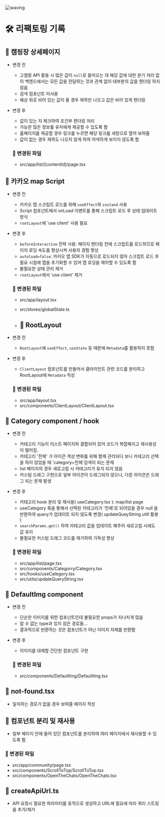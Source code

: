 ![waving](https://capsule-render.vercel.app/api?type=waving&height=200&fontAlignY=40&text=Refactoring&color=gradient)

# 🛠️ 리팩토링 기록

## 📍 캠핑장 상세페이지

- 변경 전

  - 고캠핑 API 활용 시 많은 값이 `null`로 들어오는 데 해당 값에 대한 분기 처리 없이 백엔드에서는 모든 값을 전달하는 것과 관계 없이 대부분의 값을 렌더링 하지 않음
  - 검색 컴포넌트 미사용
  - 예상 외로 비어 있는 값이 올 경우 제목만 나오고 값은 비어 있게 렌더링

- 변경 후

  - 값이 있는 지 체크하여 조건부 렌더링 처리
  - 가능한 많은 정보를 유저에게 제공할 수 있도록 함
  - 홈페이지를 제공할 경우 링크를 누르면 해당 링크를 새창으로 열어 보여줌
  - 값이 없는 경우 제목도 나오지 않게 하여 어색하게 보이지 않도록 함

  ### 🔧 변경된 파일

  - src/app/list/[contentId]/page.tsx

## 📍 카카오 map Script

- 변경 전
  - 카카오 맵 스크립트 로드를 위해 `useEffect`와 `zustand` 사용
  - Script 컴포넌트에서 onLoad 이벤트를 통해 스크립트 로드 후 상태 업데이트 방식
  - `rootLayout`에 'use client' 사용 필요

- 변경 후
  - `beforeInteractive` 전략 사용: 페이지 렌더링 전에 스크립트를 로드하므로 페이지 로딩 속도를 향상시켜 사용자 경험 향상
  - `autoload=false`: 카카오 맵 SDK가 자동으로 로드되지 않아 스크립트 로드 후 필요 시점에 맵을 초기화할 수 있어 맵 로딩을 제어할 수 있도록 함
  - 불필요한 상태 관리 제거
  - `rootLayout`에서 'use client' 제거

  ### 🔧 변경된 파일

  - src/app/layout.tsx
  - src/stores/globalState.ts
 
  - ## 📍 RootLayout

- 변경 전

  - `RootLayout`에 `useEffect`, `useState` 등 때문에 `Metadata`를 활용하지 못함

- 변경 후

  - `ClientLayout` 컴포넌트를 만들어서 클라이언트 관련 코드를 분리하고 RootLayout에 `Metadata` 작성

  ### 🔧 변경된 파일

  - src/app/layout.tsx
  - src/components/ClientLayout/ClientLayout.tsx

## 📍 Category component / hook

- 변경 전

  - 카테고리 기능이 리스트 페이지와 결합되어 있어 코드가 복잡해지고 재사용성이 떨어짐.
  - 카테고리 '전체' 가 아이콘 색상 변화를 위해 함께 관리되다 보니 카테고리 선택을 하지 않았을 때 'category=전체'검색이 되는 문제
  - list 페이지의 경우 새로고침 시 카테고리가 유지 되지 않음
  - 커스텀 드래그 구현으로 일부 아이콘이 드래그되지 않으나, 다른 아이콘은 드래그 되는 문제 발생

- 변경 후

  - 카테고리 hook 분리 및 재사용( useCategory.tsx ): map/list page
  - useCategory 훅을 통해서 선택된 카테고리가 '전체'로 되어있을 경우 null 을 반환하여 query가 업데이트 되지 않도록 변경( updateQueyString utill 활용 )
  - `searchParams.get()` 하여 카테고리 값을 업데이트 해주어 새로고침 시에도 값 유지
  - 불필요한 커스텀 드래그 코드를 제거하여 가독성 향상

  ### 🔧 변경된 파일

  - src/app/list/page.tsx
  - src/components/Categorry/Category.tsx
  - src/hooks/useCategory.tsx
  - src/utils/updateQueryString.tsx

## 📍 DefaultImg component

- 변경 전

  - 단순한 이미지를 위한 컴포넌트인데 불필요한 props가 지나치게 많음
  - 알 수 없는 type과 있지 않은 경로들...
  - 결과적으로 반환하는 것은 컴포넌트가 아닌 이미지 자체를 반환함

- 변경 후

  - 이미지를 대체할 간단한 컴포넌트 구현

  ### 🔧 변경된 파일

  - src/components/DefaultImg/DefaultImg.tsx

## 📍 not-found.tsx

- 일치하는 경로가 없을 경우 보여줄 페이지 작성



## 📍 컴포넌트 분리 및 재사용

- 일부 페이지 안에 들어 있던 컴포넌트를 분리하여 여러 페이지에서 재사용할 수 있도록 함

### 🔧 변경된 파일

- src/app/community/page.tsx
- src/components/ScrollToTop/ScrollToTop.tsx
- src/components/OpenTheChats/OpenTheChats.tsx

## 📍 createApiUrl.ts

- API 요청시 필요한 파라미터를 동적으로 생성하고 URL에 필요에 따라 쿼리 스트링을 추가/제거
